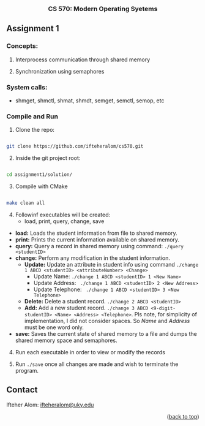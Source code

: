 <a  name="readme-top"></a>
<!-- PROJECT LOGO -->
<br  />
<div  align="center">
<h3  align="center">CS 570: Modern Operating Syetems</h3>
</div>

<!-- GETTING STARTED -->

## Assignment 1

  

### Concepts:

1. Interprocess communication through shared memory

2. Synchronization using semaphores

  

### System calls:

* shmget, shmctl, shmat, shmdt, semget, semctl, semop, etc

  

### Compile and Run

1. Clone the repo:

```sh

git clone https://github.com/ifteheralom/cs570.git

```

2. Inside the git project root:

```sh

cd assignment1/solution/

```

3. Compile with CMake

```sh

make clean all

```

4. Followinf executables will be created:
	* load, print, query, change, save
* **load:**  Loads the student information from file to shared memory.
* **print:**  Prints the current information available on shared memory.
* **query:** Query a record in shared memory using command: `./query <studentID>`
* **change:** Perform any modification in the student information.
	* **Update:** Update an attribute in student info using command `./change 1 ABCD <studentID> <attributeNumber> <Change>`
		* Update Name: `./change 1 ABCD <studentID> 1 <New Name>`
		* Update Address: ` ./change 1 ABCD <studentID> 2 <New Address>`
		* Update Telephone: ` ./change 1 ABCD <studentID> 3 <New Telephone>`
	* **Delete:** Delete a student record. `./change 2 ABCD <studentID>`
	* **Add:** Add a new student record. `./change 3 ABCD <9-digit-studentID> <Name> <Address> <Telephone>`. Pls note, for simplicity of implementation, I did not consider spaces. So *Name* and *Address* must be one word only. 
* **save:** Saves the current state of shared memory to a file and dumps the shared memory space and semaphores.

4. Run each executable in order to view or modify the records

5. Run `./save` once all changes are made and wish to terminate the program.

  

<!-- CONTACT -->

## Contact

  

Ifteher Alom: ifteheralom@uky.edu

  

<p  align="right">(<a  href="#readme-top">back to top</a>)</p>